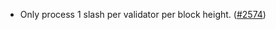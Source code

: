 - Only process 1 slash per validator per block height.
  ([\#2574](https://github.com/anoma/namada/pull/2574))